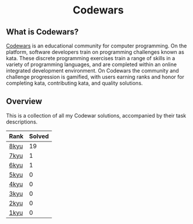 # <div align ="center">Codewars</div>
## What is Codewars?
[Codewars](https://www.codewars.com/dashboard) is an educational community for computer programming. On the platform, software developers train on programming challenges known as kata. These discrete programming exercises train a range of skills in a variety of programming languages, and are completed within an online integrated development environment. On Codewars the community and challenge progression is gamified, with users earning ranks and honor for completing kata, contributing kata, and quality solutions.
## Overview
This is a collection of all my Codewar solutions, accompanied by their task descriptions.

| Rank | Solved |
|------|--------|
| [8kyu](https://github.com/jesse1224/Codewars/tree/main/kata/kyu8) | 19     |
| [7kyu](https://github.com/jesse1224/Codewars/tree/main/kata/kyu7) | 1      |
| [6kyu](https://github.com/jesse1224/Codewars/tree/main/kata/kyu6) | 1      |
| [5kyu](https://github.com/jesse1224/Codewars/tree/main/kata/kyu5) | 0      |
| [4kyu](https://github.com/jesse1224/Codewars/tree/main/kata/kyu4) | 0      |
| [3kyu](https://github.com/jesse1224/Codewars/tree/main/kata/kyu3) | 0      |
| [2kyu](https://github.com/jesse1224/Codewars/tree/main/kata/kyu2) | 0      |
| [1kyu](https://github.com/jesse1224/Codewars/tree/main/kata/kyu1) | 0      |

